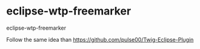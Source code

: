 eclipse-wtp-freemarker
======================

eclipse-wtp-freemarker

Follow the same idea than https://github.com/pulse00/Twig-Eclipse-Plugin
